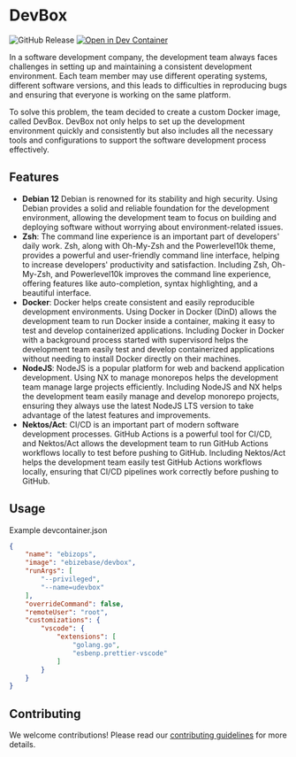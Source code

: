 # DevBox

![GitHub Release](https://img.shields.io/github/v/release/ebizbase/devbox?display_name=release&style=flat&label=Latest%20Version)
[![Open in Dev Container](https://img.shields.io/badge/Open%20in%20devcontainer-blue?logo=coder&style=flat)](https://vscode.dev/redirect?url=vscode://vscode-remote/containers/cloneFromGithub?url=https://github.com/ebizbase/devbox)


In a software development company, the development team always faces challenges in setting up and maintaining a consistent development environment. Each team member may use different operating systems, different software versions, and this leads to difficulties in reproducing bugs and ensuring that everyone is working on the same platform.

To solve this problem, the team decided to create a custom Docker image, called DevBox. DevBox not only helps to set up the development environment quickly and consistently but also includes all the necessary tools and configurations to support the software development process effectively.

## Features

- **Debian 12**
Debian is renowned for its stability and high security. Using Debian provides a solid and reliable foundation for the development environment, allowing the development team to focus on building and deploying software without worrying about environment-related issues.
- **Zsh**: 
The command line experience is an important part of developers' daily work. Zsh, along with Oh-My-Zsh and the Powerlevel10k theme, provides a powerful and user-friendly command line interface, helping to increase developers' productivity and satisfaction. Including Zsh, Oh-My-Zsh, and Powerlevel10k improves the command line experience, offering features like auto-completion, syntax highlighting, and a beautiful interface.
- **Docker**: 
Docker helps create consistent and easily reproducible development environments. Using Docker in Docker (DinD) allows the development team to run Docker inside a container, making it easy to test and develop containerized applications. Including Docker in Docker with a background process started with supervisord helps the development team easily test and develop containerized applications without needing to install Docker directly on their machines.
- **NodeJS**: 
NodeJS is a popular platform for web and backend application development. Using NX to manage monorepos helps the development team manage large projects efficiently. Including NodeJS and NX helps the development team easily manage and develop monorepo projects, ensuring they always use the latest NodeJS LTS version to take advantage of the latest features and improvements.
- **Nektos/Act**: 
CI/CD is an important part of modern software development processes. GitHub Actions is a powerful tool for CI/CD, and Nektos/Act allows the development team to run GitHub Actions workflows locally to test before pushing to GitHub. Including Nektos/Act helps the development team easily test GitHub Actions workflows locally, ensuring that CI/CD pipelines work correctly before pushing to GitHub.

## Usage

Example devcontainer.json

```json
{
    "name": "ebizops",
    "image": "ebizebase/devbox",
    "runArgs": [
        "--privileged",
        "--name=udevbox"
    ],
    "overrideCommand": false,
    "remoteUser": "root",
    "customizations": {
        "vscode": {
            "extensions": [
                "golang.go",
                "esbenp.prettier-vscode"
            ]
        }
    }
}
```

## Contributing

We welcome contributions! Please read our [contributing guidelines](../CONTRIBUTING.md) for more details.

